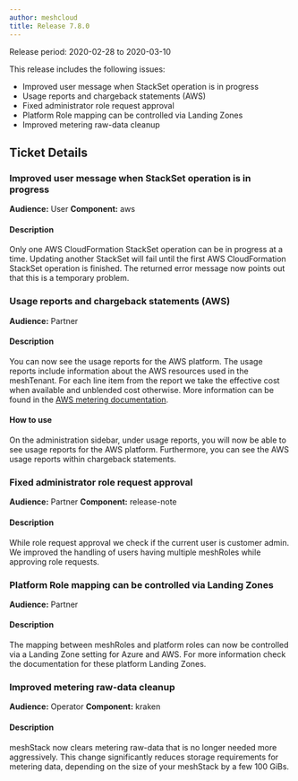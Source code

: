 ```yaml
---
author: meshcloud
title: Release 7.8.0
---
```


Release period: 2020-02-28 to 2020-03-10

This release includes the following issues:
* Improved user message when StackSet operation is in progress
* Usage reports and chargeback statements (AWS)
* Fixed administrator role request approval
* Platform Role mapping can be controlled via Landing Zones
* Improved metering raw-data cleanup
<!--truncate-->

## Ticket Details
### Improved user message when StackSet operation is in progress
**Audience:** User
**Component:** aws


#### Description
Only one AWS CloudFormation StackSet operation can be in progress at a time. Updating another StackSet
will fail until the first AWS CloudFormation StackSet operation is finished. The returned error message now points
out that this is a temporary problem.

### Usage reports and chargeback statements (AWS)
**Audience:** Partner


#### Description
You can now see the usage reports for the AWS platform. The usage reports include information about
the AWS resources used in the meshTenant. For each line item from the report we take the effective cost when available and unblended cost otherwise.
More information can be found in the <a href="https://docs.meshcloud.io/docs/meshstack.aws.metering.html">AWS metering documentation</a>.

#### How to use
On the administration sidebar, under usage reports, you will now be able to see usage reports for the AWS
platform. Furthermore, you can see the AWS usage reports within chargeback statements.

### Fixed administrator role request approval
**Audience:** Partner
**Component:** release-note


#### Description
While role request approval we check if the current user is customer admin. We improved the handling of users having multiple meshRoles while approving role requests.

### Platform Role mapping can be controlled via Landing Zones
**Audience:** Partner


#### Description
The mapping between meshRoles and platform roles can now be controlled via a Landing Zone setting for Azure and AWS. For more information
check the documentation for these platform Landing Zones.

### Improved metering raw-data cleanup
**Audience:** Operator
**Component:** kraken


#### Description
meshStack now clears metering raw-data that is no longer needed more aggressively.
This change significantly reduces storage requirements for metering data, depending
on the size of your meshStack by a few 100 GiBs.

